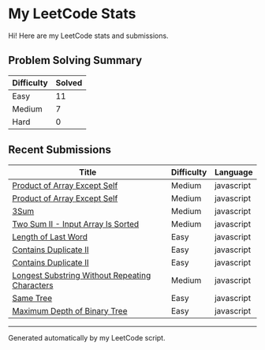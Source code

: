 
# My LeetCode Stats

Hi! Here are my LeetCode stats and submissions.

## Problem Solving Summary
| Difficulty | Solved |
|------------|--------|
| Easy       | 11 |
| Medium     | 7 |
| Hard       | 0 |

## Recent Submissions
| Title                                      | Difficulty | Language    | 
|--------------------------------------------|------------|-------------|
| [Product of Array Except Self](https://leetcode.com/problems/product-of-array-except-self/) | Medium | javascript 
| [Product of Array Except Self](https://leetcode.com/problems/product-of-array-except-self/) | Medium | javascript 
| [3Sum](https://leetcode.com/problems/3sum/) | Medium | javascript 
| [Two Sum II - Input Array Is Sorted](https://leetcode.com/problems/two-sum-ii-input-array-is-sorted/) | Medium | javascript 
| [Length of Last Word](https://leetcode.com/problems/length-of-last-word/) | Easy | javascript 
| [Contains Duplicate II](https://leetcode.com/problems/contains-duplicate-ii/) | Easy | javascript 
| [Contains Duplicate II](https://leetcode.com/problems/contains-duplicate-ii/) | Easy | javascript 
| [Longest Substring Without Repeating Characters](https://leetcode.com/problems/longest-substring-without-repeating-characters/) | Medium | javascript 
| [Same Tree](https://leetcode.com/problems/same-tree/) | Easy | javascript 
| [Maximum Depth of Binary Tree](https://leetcode.com/problems/maximum-depth-of-binary-tree/) | Easy | javascript 

---

Generated automatically by my LeetCode script.
